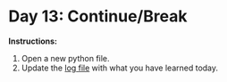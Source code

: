 # Day 13: Continue/Break
**Instructions:** 
1. Open a new python file.
2. Update the [log file](../../log.md) with what you have learned today.
